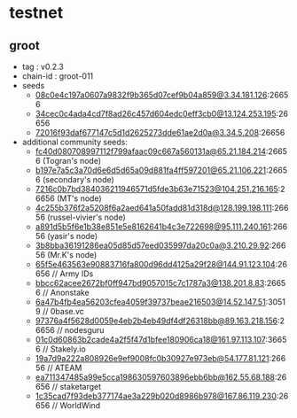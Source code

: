 # testnet

## groot

- tag : v0.2.3
- chain-id : groot-011
- seeds
    - 08c0e4c197a0607a9832f9b365d07cef9b04a859@3.34.181.126:26656
    - 34cec0c4ada4cd7f8ad26c457d604edc0eff3cb0@13.124.253.195:26656
    - 72016f93daf677147c5d1d2625273dde61ae2d0a@3.34.5.208:26656
- additional community seeds:
    - fc40d080708997112f799afaac09c667a560131a@65.21.184.214:26656 (Togran's node)
    - b197e7a5c3a70d6e6d5d65a09d881fa4ff597201@65.21.106.221:26656 (secondary's node)
    - 7216c0b7bd384036211946571d5fde3b63e71523@104.251.216.165:26656 (MT's node)
    - 4c255b376f2a5208f6a2aed641a50fadd81d318d@128.199.198.111:26656 (russel-vivier's node)
    - a891d5b5f6e1b38e851e5e8162641b4c3e722698@95.111.240.161:26656 (yasir's node)
    - 3b8bba36191286ea05d85d57eed035997da20c0a@3.210.29.92:26656 (Mr.K's node)
    - 65f5e463563e90883716fa800d96dd4125a29f28@144.91.123.104:26656 // Army IDs
    - bbcc62acee2672bf0ff947bd9057015c7c1787a3@138.201.8.83:26656 // Anonstake
    - 6a47b4fb4ea56203cfea4059f39737beae216503@14.52.147.51:30519 // 0base.vc
    - 97376a4f5628d0059e4eb2b4eb49df4df26318bb@89.163.218.156:26656 // nodesguru
    - 01c0d60863b2cade4a2f5f47d1bfee180906ca18@161.97.113.107:36656 // Stakely.io
    - 19a7d9a222a808926e9ef9008fc0b30927e973eb@54.177.81.121:26656 // ATEAM
    - ea711347485a99e5cca198630597603896ebb6bb@162.55.68.188:26656 // staketarget
    - 1c35cad7f93deb377174ae3a229b020d8986b978@167.86.119.230:26656 // WorldWind
